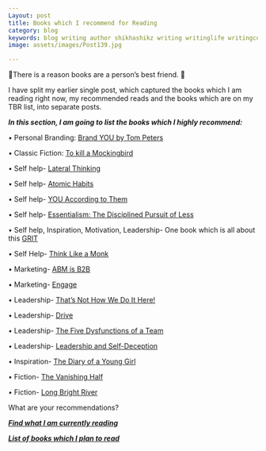 ```yaml
---
Layout: post
title: Books which I recommend for Reading
category: blog
keywords: blog writing author shikhashikz writing writinglife writingcommunity dailyblogpost books
image: assets/images/Post139.jpg

---
```

📖There is a reason books are a person’s best friend. 📖

I have split my earlier single post, which captured the books which I am reading right now, my recommended reads and the books which are on my TBR list, into separate posts. 

***In this section, I am going to list the books which I highly recommend:***

•	Personal Branding: [Brand YOU by Tom Peters]( https://www.amazon.com/Brand-You-Transform-Distinction-Commitment/dp/0375407723)

•	Classic Fiction: [To kill a Mockingbird]( https://www.amazon.com/Kill-Mockingbird-Harper-Lee/dp/0446310786)

•	Self help- [Lateral Thinking](https://www.amazon.in/Lateral-Thinking-Creativity-Edward-Bono/dp/0241257549/ref=sr_1_1?crid=WOCZRUOV7QD8&dchild=1&keywords=lateral+thinking+edward+de+bono&qid=1623667355&s=books&sprefix=lateral+thinking%2Cstripbooks%2C272&sr=1-1)

•	Self help- [Atomic Habits](https://www.amazon.in/Atomic-Habits-James-Clear/dp/1847941834/ref=sr_1_2?dchild=1&keywords=atomic+habits&qid=1623667310&s=books&sr=1-2)

•	Self help- [YOU According to Them](https://www.amazon.in/You-According-Them-Uncovering-Reputation/dp/0984659110)

•	Self help- [Essentialism: The Disciplined Pursuit of Less](https://www.amazon.in/Essentialism-Disciplined-Pursuit-Greg-McKeown/dp/0804137382)

•	Self help, Inspiration, Motivation, Leadership- One book which is all about this [GRIT](https://www.amazon.in/Grit-Passion-Perseverance-Angela-Duckworth/dp/1501111108)

•	Self Help- [Think Like a Monk](https://www.amazon.in/Think-Like-Monk-Jay-Shetty/dp/0008386595)

•	Marketing- [ABM is B2B](https://www.amazon.in/ABM-B2B-Marketing-Sales-Broken/dp/194085895X)

•	Marketing- [Engage](https://www.amazon.in/Engage-Complete-Businesses-Cultivate-Measure/dp/1118003764)

•	Leadership- [That’s Not How We Do It Here!](https://www.amazon.com/Thats-Not-Here-Organizations-Fall/dp/0735206627)

•	Leadership- [Drive](https://www.amazon.in/Drive-Daniel-H-Pink/dp/1786891700/ref=sr_1_1?adgrpid=57096139097&dchild=1&ext_vrnc=hi&gclid=CjwKCAjwn6GGBhADEiwAruUcKkUidbgHJ73EYJsj-9V6kwz6u4olN7uWUi6b-z7VKKQ1m1ZL12yegRoCjaIQAvD_BwE&hvadid=499120559423&hvdev=c&hvlocphy=9302452&hvnetw=g&hvqmt=e&hvrand=4234624521788871053&hvtargid=kwd-331049665644&hydadcr=1082_2321871&keywords=drive+by+daniel+pink&qid=1623824483&sr=8-1)

•	Leadership- [The Five Dysfunctions of a Team](https://www.amazon.in/Five-Dysfunctions-Team-Patrick-Lencioni/dp/0787960756)

•	Leadership- [Leadership and Self-Deception](https://www.amazon.in/Leadership-Self-Deception-Revised-ARBINGER-INSTITUTE/dp/1523086815/ref=sr_1_3?adgrpid=57969189534&dchild=1&ext_vrnc=hi&gclid=CjwKCAjwn6GGBhADEiwAruUcKtznf4NAOlHSJn7BrMNA9JjAVJLDwSTq5qNWmAjo_ebNHJ_ZqoWbcRoCJfEQAvD_BwE&hvadid=499073330302&hvdev=c&hvlocphy=9302452&hvnetw=g&hvqmt=e&hvrand=9321361592198114920&hvtargid=kwd-334345311726&hydadcr=1049_2309942&keywords=leadership+and+self+deception&qid=1623824605&s=books&sr=1-3)

•	Inspiration- [The Diary of a Young Girl](https://www.amazon.in/Diary-Young-Girl-Anne-Frank/dp/8172345194/ref=sr_1_2_sspa?dchild=1&keywords=the+diary+of+young+girl&qid=1623667275&s=books&sr=1-2-spons&psc=1&smid=A3H3WE9M6NY1KV&spLa=ZW5jcnlwdGVkUXVhbGlmaWVyPUFZTkhPTjVBOVVONjUmZW5jcnlwdGVkSWQ9QTAxMzI2NDIzNURRU1VQSjFOUk05JmVuY3J5cHRlZEFkSWQ9QTA5ODY5MzQxRVhQVFg2MU1XOFRXJndpZGdldE5hbWU9c3BfYXRmJmFjdGlvbj1jbGlja1JlZGlyZWN0JmRvTm90TG9nQ2xpY2s9dHJ1ZQ==)

•	Fiction- [The Vanishing Half](https://www.amazon.in/Vanishing-Half-Brit-Bennett/dp/0349701458/ref=sr_1_1?dchild=1&keywords=the+vanishing+half&qid=1623667226&s=books&sr=1-1)

•	Fiction- [Long Bright River](https://www.amazon.in/Long-Bright-River-intense-thriller/dp/1786090619/ref=sr_1_1?dchild=1&keywords=long+bright+river&qid=1623667187&s=books&sr=1-1)

What are your recommendations?

***[Find what I am currently reading](https://shikhashikz.com/Learning-Resource-List/)***

***[List of books which I plan to read](https://shikhashikz.com/My-To-Be-Read-List/)***

